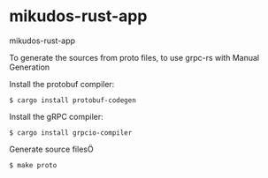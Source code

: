 # mikudos-rust-app

mikudos-rust-app

To generate the sources from proto files, to use grpc-rs with Manual Generation

Install the protobuf compiler:

```shell
$ cargo install protobuf-codegen
```

Install the gRPC compiler:

```shell
$ cargo install grpcio-compiler
```

Generate source filesÖ

```shell
$ make proto
```
